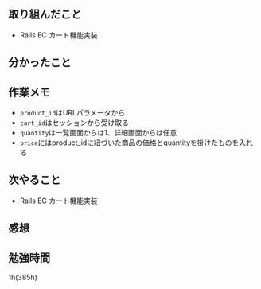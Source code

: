 ## 取り組んだこと
- Rails EC  カート機能実装

## 分かったこと

## 作業メモ
- `product_id`はURLパラメータから
- `cart_id`はセッションから受け取る
- `quantity`は一覧画面からは1、詳細画面からは任意
- `price`にはproduct_idに紐づいた商品の価格とquantityを掛けたものを入れる

## 次やること
- Rails EC  カート機能実装

## 感想


## 勉強時間
1h(385h)